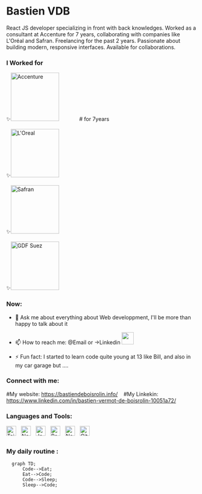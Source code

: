 <!--
**Bastien repo** is a ✨ _special_ ✨ repository because its `README.md` (this file) appears on your GitHub profile.
-->

# Bastien VDB
React JS developer specializing in front with back knowledges. Worked as a consultant at Accenture for 7 years, collaborating with companies like L'Oréal and Safran. Freelancing for the past 2 years. Passionate about building modern, responsive interfaces. Available for collaborations.

### I Worked for
<p align="left">
  ✨<img alt="Accenture" width="128px" src="https://upload.wikimedia.org/wikipedia/commons/c/cd/Accenture.svg" style="margin-right: 50px;" /> # for 7years <br><br>
  ✨<img alt="L'Oreal" width="128px" src="https://upload.wikimedia.org/wikipedia/commons/9/9d/L%27Or%C3%A9al_logo.svg" style="margin-right: 50px;" /> <br><br>
  ✨<img alt="Safran" width="128px" src="https://upload.wikimedia.org/wikipedia/commons/a/a6/Logo_Safran.svg" style="margin-right: 50px;" /> <br><br>
  ✨<img alt="GDF Suez" width="128px" src="https://upload.wikimedia.org/wikipedia/it/a/a8/GDF_Suez.svg" style="margin-right: 50px;" />
</p>



### Now:

- 💬 Ask me about everything about Web developpment, I'll be more than happy to talk about it
- 📫 How to reach me: @Email or ->Linkedin
  <img style="width:32px" href="httpslinkedin.com/in/bastien-vermot-de-boisrolin-10051a72/" src="https://cdn.jsdelivr.net/gh/devicons/devicon/icons/linkedin/linkedin-original.svg" />
          
- ⚡ Fun fact: I started to learn code quite young at 13 like Bill, and also in my car garage but ....


### Connect with me:
#My website: https://bastiendeboisrolin.info/
&nbsp;&nbsp;
#My Linkekin: https://www.linkedin.com/in/bastien-vermot-de-boisrolin-10051a72/

### Languages and Tools:

<img align="left" alt="Tailwind CSS" width="26px" src="https://cdn.jsdelivr.net/gh/devicons/devicon/icons/tailwindcss/tailwindcss-original-wordmark.svg" style="padding-right:10px;" />
<img align="left" alt="NextJS" width="26px" src="https://cdn.jsdelivr.net/gh/devicons/devicon/icons/nextjs/nextjs-original.svg" style="padding-right:10px;" />
<img align="left" alt="JavaScript" width="26px" src="https://cdn.jsdelivr.net/gh/devicons/devicon/icons/javascript/javascript-original.svg" style="padding-right:10px;" />
<img align="left" alt="React" width="26px" src="https://cdn.jsdelivr.net/gh/devicons/devicon/icons/react/react-original.svg" style="padding-right:10px;" />
<img align="left" alt="Node.js" width="26px" src="https://cdn.jsdelivr.net/gh/devicons/devicon/icons/nodejs/nodejs-original.svg" style="padding-right:10px;" />
<img align="left" alt="Git" width="26px" src="https://cdn.jsdelivr.net/gh/devicons/devicon/icons/git/git-original.svg" style="padding-right:10px;" />


<br />
<br />

### My daily routine :

```mermaid
  graph TD;
      Code-->Eat;
      Eat-->Code;
      Code-->Sleep;
      Sleep-->Code;
```


[website]: https://bastiendeboisrolin.info/
[Linkedin]: https://www.linkedin.com/in/bastien-vermot-de-boisrolin-10051a72/

